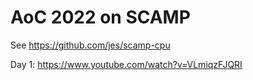 # AoC 2022 on SCAMP

See https://github.com/jes/scamp-cpu

Day 1: https://www.youtube.com/watch?v=VLmiqzFJQRI
